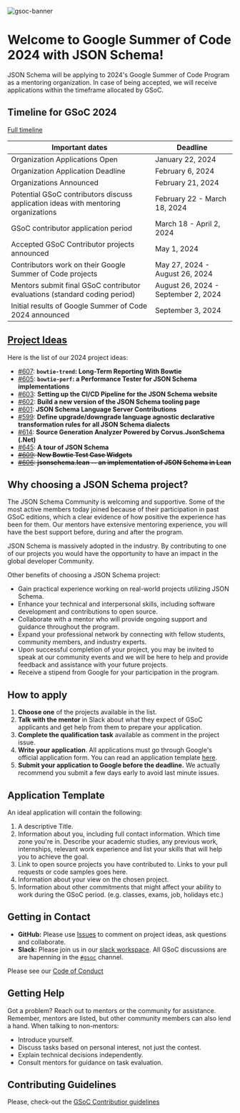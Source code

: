 
![gsoc-banner](https://github.com/json-schema-org/community/assets/40007659/7d7d3f1d-6f4a-4139-98fb-96aa3354b777)

# Welcome to Google Summer of Code 2024 with JSON Schema!

JSON Schema will be applying to 2024's Google Summer of Code Program as a mentoring organization. In case of being accepted, we will receive applications within the timeframe allocated by GSoC. 

## Timeline for GSoC 2024

[Full timeline](https://developers.google.com/open-source/gsoc/timeline)

|Important dates | Deadline|
| ----- | ----- |
| Organization Applications Open | January 22, 2024|
| Organization Application Deadline | February 6, 2024 |
| Organizations Announced | February 21, 2024 |
| Potential GSoC contributors discuss application ideas with mentoring organizations | February 22 - March 18, 2024 |
| GSoC contributor application period | March 18 - April 2, 2024 |
| Accepted GSoC Contributor projects announced | May 1, 2024 |
| Contributors work on their Google Summer of Code projects | May 27, 2024 - August 26, 2024|
| Mentors submit final GSoC contributor evaluations (standard coding period) | August 26, 2024 - September 2, 2024|
| Initial results of Google Summer of Code 2024 announced | September 3, 2024 |

## [Project Ideas](https://github.com/json-schema-org/community/issues?q=is%3Aopen+label%3Agsoc+sort%3Acreated-desc)
Here is the list of our 2024 project ideas:
- [#607](https://github.com/json-schema-org/community/issues/607): **`bowtie-trend`: Long-Term Reporting With Bowtie**
- [#605](https://github.com/json-schema-org/community/issues/605): **`bowtie-perf`: a Performance Tester for JSON Schema implementations**
- [#603](https://github.com/json-schema-org/community/issues/603): **Setting up the CI/CD Pipeline for the JSON Schema website**
- [#602](https://github.com/json-schema-org/community/issues/602): **Build a new version of the JSON Schema tooling page**
- [#601](https://github.com/json-schema-org/community/issues/601): **JSON Schema Language Server Contributions**
- [#599](https://github.com/json-schema-org/community/issues/599): **Define upgrade/downgrade language agnostic declarative transformation rules for all JSON Schema dialects**
- [#614](https://github.com/json-schema-org/community/issues/614): **Source Generation Analyzer Powered by Corvus.JsonSchema (.Net)**
- [#645](https://github.com/json-schema-org/community/issues/645): **A tour of JSON Schema**
- ~~[#609](https://github.com/json-schema-org/community/issues/609): **New Bowtie Test Case Widgets**~~
- ~~[#606](https://github.com/json-schema-org/community/issues/606): **jsonschema.lean -- an implementation of JSON Schema in Lean**~~

## Why choosing a JSON Schema project?

The JSON Schema Community is welcoming and supportive. Some of the most active members today joined because of their participation in past GSoC editions, which a clear evidence of how positive the experience has been for them. Our mentors have extensive mentoring experience, you will have the best support before, during and after the program.

JSON Schema is massively adopted in the industry. By contributing to one of our projects you would have the opportunity to have an impact in the global developer Community.

Other benefits of choosing a JSON Schema project:
- Gain practical experience working on real-world projects utilizing JSON Schema.
- Enhance your technical and interpersonal skills, including software development and contributions to open source.
- Collaborate with a mentor who will provide ongoing support and guidance throughout the program.
- Expand your professional network by connecting with fellow students, community members, and industry experts.
- Upon successful completion of your project, you may be invited to speak at our community events and we will be here to help and provide feedback and assistance with your future projects.
- Receive a stipend from Google for your participation in the program.

## How to apply

1.  **Choose one** of the projects available in the list.
2.  **Talk with the mentor** in Slack about what they expect of GSoC applicants and get help from them to prepare your application. 
3. **Complete the qualification task** available as comment in the project issue.
4.  **Write your application**. All applications must go through Google's official application form. You can read an application template [here](#application-template).
5.  **Submit your application to Google before the deadline.** We actually recommend you submit a few days early to avoid last minute issues. 

## Application Template

An ideal application will contain the following:
1.  A descriptive Title.
2.  Information about you, including full contact information. Which time zone you're in. Describe your academic studies, any previous work, internships, relevant work experience and list your skills that will help you to achieve the goal.
3.  Link to open source projects you have contributed to. Links to your pull requests or code samples goes here.
4.  Information about your view on the chosen project. 
5.  Information about other commitments that might affect your ability to work during the GSoC period. (e.g. classes, exams, job, holidays etc.) 

## Getting in Contact

- **GitHub:** Please use [Issues](https://github.com/json-schema-org/community/issues?q=is%3Aopen+label%3Agsoc+sort%3Acreated-desc) to comment on project ideas, ask questions and collaborate.
- **Slack:** Please join us in our [slack workspace](https://json-schema.org/slack). All GSoC discussions are are hapenning in the [`#gsoc`](https://json-schema.slack.com/archives/C04MVQSRBRS) channel.

Please see our [Code of Conduct](https://github.com/json-schema-org/.github/blob/main/CODE_OF_CONDUCT.md)

## Getting Help

Got a problem? Reach out to mentors or the community for assistance. Remember, mentors are listed, but other community members can also lend a hand. When talking to non-mentors:

- Introduce yourself.
- Discuss tasks based on personal interest, not just the contest.
- Explain technical decisions independently.
- Consult mentors for guidance on task evaluation.

## Contributing Guidelines

Please, check-out the [GSoC Contributior guidelines](CONTRIBUTOR-GUIDANCE.md)
